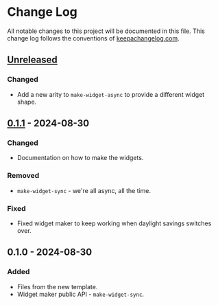# Change Log
All notable changes to this project will be documented in this file. This change log follows the conventions of [keepachangelog.com](http://keepachangelog.com/).

## [Unreleased]
### Changed
- Add a new arity to `make-widget-async` to provide a different widget shape.

## [0.1.1] - 2024-08-30
### Changed
- Documentation on how to make the widgets.

### Removed
- `make-widget-sync` - we're all async, all the time.

### Fixed
- Fixed widget maker to keep working when daylight savings switches over.

## 0.1.0 - 2024-08-30
### Added
- Files from the new template.
- Widget maker public API - `make-widget-sync`.

[Unreleased]: https://sourcehost.site/your-name/calculator-service/compare/0.1.1...HEAD
[0.1.1]: https://sourcehost.site/your-name/calculator-service/compare/0.1.0...0.1.1
